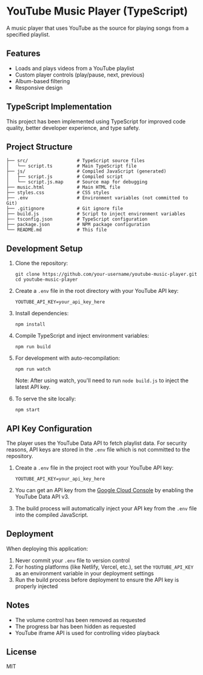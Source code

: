 # YouTube Music Player (TypeScript)

A music player that uses YouTube as the source for playing songs from a specified playlist.

## Features

- Loads and plays videos from a YouTube playlist
- Custom player controls (play/pause, next, previous)
- Album-based filtering
- Responsive design

## TypeScript Implementation

This project has been implemented using TypeScript for improved code quality, better developer experience, and type safety.

## Project Structure

```
├── src/                  # TypeScript source files
│   └── script.ts         # Main TypeScript file
├── js/                   # Compiled JavaScript (generated)
│   ├── script.js         # Compiled script
│   └── script.js.map     # Source map for debugging
├── music.html            # Main HTML file
├── styles.css            # CSS styles
├── .env                  # Environment variables (not committed to Git)
├── .gitignore            # Git ignore file
├── build.js              # Script to inject environment variables
├── tsconfig.json         # TypeScript configuration
├── package.json          # NPM package configuration
└── README.md             # This file
```

## Development Setup

1. Clone the repository:
   ```
   git clone https://github.com/your-username/youtube-music-player.git
   cd youtube-music-player
   ```

2. Create a `.env` file in the root directory with your YouTube API key:
   ```
   YOUTUBE_API_KEY=your_api_key_here
   ```

3. Install dependencies:
   ```
   npm install
   ```

4. Compile TypeScript and inject environment variables:
   ```
   npm run build
   ```

5. For development with auto-recompilation:
   ```
   npm run watch
   ```
   Note: After using watch, you'll need to run `node build.js` to inject the latest API key.

6. To serve the site locally:
   ```
   npm start
   ```

## API Key Configuration

The player uses the YouTube Data API to fetch playlist data. For security reasons, API keys are stored in the `.env` file which is not committed to the repository.

1. Create a `.env` file in the project root with your YouTube API key:
   ```
   YOUTUBE_API_KEY=your_api_key_here
   ```

2. You can get an API key from the [Google Cloud Console](https://console.cloud.google.com/) by enabling the YouTube Data API v3.

3. The build process will automatically inject your API key from the `.env` file into the compiled JavaScript.

## Deployment

When deploying this application:

1. Never commit your `.env` file to version control
2. For hosting platforms (like Netlify, Vercel, etc.), set the `YOUTUBE_API_KEY` as an environment variable in your deployment settings
3. Run the build process before deployment to ensure the API key is properly injected

## Notes

- The volume control has been removed as requested
- The progress bar has been hidden as requested
- YouTube iframe API is used for controlling video playback

## License

MIT 